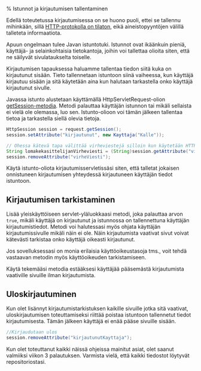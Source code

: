 % Istunnot ja kirjautumisen tallentaminen
<!-- order: 4 -->

Edellä toteutetussa kirjautumisessa on se huono puoli,
ettei se tallennu mihinkään, sillä [HTTP-protokolla on tilaton]({{rootdir}}web-sovelluksista.html#tilatiedon-hallinta-ja-samanaikaiset-aineistopyynn%C3%B6t),
eikä aineistopyyntöjen välillä talleteta informaatiota.

Apuun ongelmaan tulee Javan istuntotuki. 
Istunnot ovat ikäänkuin pieniä, käyttäjä- ja selainkohtaisia tietokantoja,
joihin voi tallettaa olioita siten, että ne säilyvät sivulataukselta toiselle.

Kirjautumisen tapauksessa haluamme tallentaa tiedon siitä kuka on kirjautunut
sisään. Tieto tallennetaan istuntoon siinä vaiheessa, kun käyttäjä kirjautuu sisään
ja sitä käytetään aina kun halutaan tarkastella onko käyttäjä kirjautunut sivulle.

Javassa istunto alustetaan käyttämällä HttpServletRequest-olion
[getSession-metodia](http://docs.oracle.com/javaee/6/api/javax/servlet/http/HttpServletRequest.html#getSession(boolean)). 
Metodi palauttaa käyttäjän istunnon tai mikäli sellaista ei vielä ole olemassa, luo sen.
Istunto-olioon voi tämän jälkeen tallentaa tietoa ja tarkastella siellä olevia tietoja.

~~~java
HttpSession session = request.getSession();
session.setAttribute("kirjautunut", new Kayttaja("Kalle"));

// Ohessa kätevä tapa välittää virheviestejä silloin kun käytetään HTTP-redirectiä */
String lomakekasittelijanVirheviesti = (String)session.getAttribute("virheViesti");
session.removeAttribute("virheViesti");
~~~

Käytä istunto-oliota kirjautumisservletissäsi siten, että talletat
jokaisen onnistuneen kirjautumisen yhteydessä kirjautuneen käyttäjän tiedot istuntoon.

## Kirjautumisen tarkistaminen

Lisää yleiskäyttöiseen servlet-yläluokkaasi metodi, 
joka palauttaa arvon `true`, mikäli käyttäjä on kirjautunut ja istunnossa on tallennettuna käyttäjän kirjautumistiedot.
Metodi voi halutessasi myös ohjata käyttäjän kirjautumissivulle mikäli näin ei ole.
Näin kirjautumista vaativat sivut voivat kätevästi tarkistaa onko käyttäjä oikeasti kirjautunut.

Jos sovelluksessasi on monia erilaisia käyttöoikeustasoja tms., voit tehdä
vastaavan metodin myös käyttöoikeuden tarkistamiseen.

Käytä tekemääsi metodia estääksesi käyttäjää pääsemästä kirjautumista vaativille sivuille ilman kirjautumista.

## Uloskirjautuminen

Kun olet lisännyt kirjautumistarkistuksen kaikille sivuille jotka sitä vaativat,
uloskirjautumisen toteuttamiseksi riittää poistaa istuntoon tallennetut
tiedot kirjautumisesta. Tämän jälkeen käyttäjä ei enää pääse sivuille sisään.

~~~java
//Kirjaudutaan ulos
session.removeAttribute("kirjautunutKayttaja");
~~~

<last>

Kun olet toteuttanut kaikki näissä ohjeissa mainitut asiat, olet saanut valmiiksi viikon 3 palautuksen. Varmista vielä, että kaikki tiedostot löytyvät repositoriostasi.

</last>
